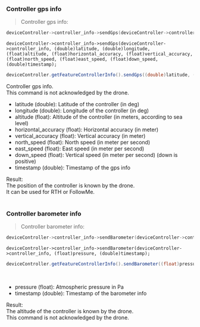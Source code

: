 <!-- controller_info-gps-->
### <a name="controller_info-gps">Controller gps info</a><br/>
> Controller gps info:

```c
deviceController->controller_info->sendGps(deviceController->controller_info, (double)latitude, (double)longitude, (float)altitude, (float)horizontal_accuracy, (float)vertical_accuracy, (float)north_speed, (float)east_speed, (float)down_speed, (double)timestamp);
```

```objective_c
deviceController->controller_info->sendGps(deviceController->controller_info, (double)latitude, (double)longitude, (float)altitude, (float)horizontal_accuracy, (float)vertical_accuracy, (float)north_speed, (float)east_speed, (float)down_speed, (double)timestamp);
```

```java
deviceController.getFeatureControllerInfo().sendGps((double)latitude, (double)longitude, (float)altitude, (float)horizontal_accuracy, (float)vertical_accuracy, (float)north_speed, (float)east_speed, (float)down_speed, (double)timestamp);
```

Controller gps info.<br/>
This command is not acknowledged by the drone.<br/>


* latitude (double): Latitude of the controller (in deg)<br/>
* longitude (double): Longitude of the controller (in deg)<br/>
* altitude (float): Altitude of the controller (in meters, according to sea level)<br/>
* horizontal_accuracy (float): Horizontal accuracy (in meter)<br/>
* vertical_accuracy (float): Vertical accuracy (in meter)<br/>
* north_speed (float): North speed (in meter per second)<br/>
* east_speed (float): East speed (in meter per second)<br/>
* down_speed (float): Vertical speed (in meter per second) (down is positive)<br/>
* timestamp (double): Timestamp of the gps info<br/>


Result:<br/>
The position of the controller is known by the drone.<br/>
It can be used for RTH or FollowMe.<br/>
<br/>

<!-- controller_info-barometer-->
### <a name="controller_info-barometer">Controller barometer info</a><br/>
> Controller barometer info:

```c
deviceController->controller_info->sendBarometer(deviceController->controller_info, (float)pressure, (double)timestamp);
```

```objective_c
deviceController->controller_info->sendBarometer(deviceController->controller_info, (float)pressure, (double)timestamp);
```

```java
deviceController.getFeatureControllerInfo().sendBarometer((float)pressure, (double)timestamp);
```

<br/>


* pressure (float): Atmospheric pressure in Pa<br/>
* timestamp (double): Timestamp of the barometer info<br/>


Result:<br/>
The altitude of the controller is known by the drone.<br/>
This command is not acknowledged by the drone.<br/>
<br/>

